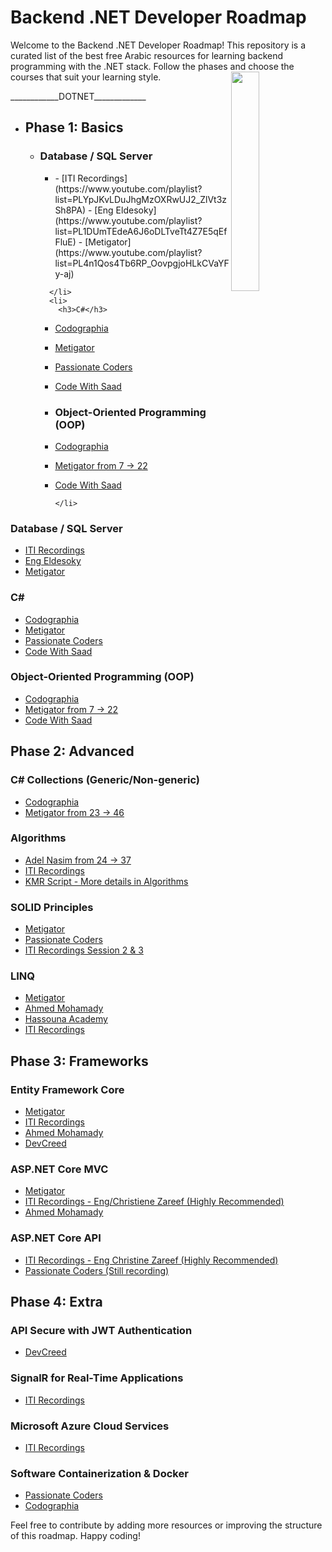 # Backend .NET Developer Roadmap

Welcome to the Backend .NET Developer Roadmap! This repository is a curated list of the best free Arabic resources for learning backend programming with the .NET stack. Follow the phases and choose the courses that suit your learning style.
<img align="right" src="https://user-images.githubusercontent.com/74038190/229223263-cf2e4b07-2615-4f87-9c38-e37600f8381a.gif" width=30%>
<br>
<p>____________DOTNET_____________</p>
<ul>
  <li>
    <h2>Phase 1: Basics</h2> 
    <ul>
      <li>
        <h3>Database / SQL Server</h3> 
        <ul>
          <li>
            - [ITI Recordings](https://www.youtube.com/playlist?list=PLYpJKvLDuJhgMzOXRwUJ2_ZlVt3zSh8PA)
- [Eng Eldesoky](https://www.youtube.com/playlist?list=PL1DUmTEdeA6J6oDLTveTt4Z7E5qEfFluE)
- [Metigator](https://www.youtube.com/playlist?list=PL4n1Qos4Tb6RP_OovpgjoHLkCVaYFy-aj)
          </li>
        </ul>

      </li>
      <li>
        <h3>C#</h3> 
- [Codographia](https://www.youtube.com/playlist?list=PLX1bW_GeBRhCU9l7examhVrARmXHHRrLR)
- [Metigator](https://www.youtube.com/playlist?list=PL4n1Qos4Tb6SWPbJNpiznp-Ok4A8J_23l)
- [Passionate Coders](https://www.youtube.com/playlist?list=PLsV97AQt78NT0H8J71qe7edwRpAirfqOI)
- [Code With Saad](https://www.youtube.com/playlist?list=PLZyQU-WOzZF1XNjL5mIqSv0HFnAlfQ8KQ)
      </li>
      <li>
      <h3>Object-Oriented Programming (OOP)</h3> 
- [Codographia](https://www.youtube.com/playlist?list=PLX1bW_GeBRhAfq0EsDHH4YemBAd6G-H75)
- [Metigator from 7 -> 22](https://www.youtube.com/playlist?list=PL4n1Qos4Tb6SWPbJNpiznp-Ok4A8J_23l)
- [Code With Saad](https://www.youtube.com/playlist?list=PLZyQU-WOzZF3s6vZ5ekPcJ1w-7C4Iz2S5)

      </li>
    </ul>
  </li>
</ul>


### Database / SQL Server
- [ITI Recordings](https://www.youtube.com/playlist?list=PLYpJKvLDuJhgMzOXRwUJ2_ZlVt3zSh8PA)
- [Eng Eldesoky](https://www.youtube.com/playlist?list=PL1DUmTEdeA6J6oDLTveTt4Z7E5qEfFluE)
- [Metigator](https://www.youtube.com/playlist?list=PL4n1Qos4Tb6RP_OovpgjoHLkCVaYFy-aj)

### C#
- [Codographia](https://www.youtube.com/playlist?list=PLX1bW_GeBRhCU9l7examhVrARmXHHRrLR)
- [Metigator](https://www.youtube.com/playlist?list=PL4n1Qos4Tb6SWPbJNpiznp-Ok4A8J_23l)
- [Passionate Coders](https://www.youtube.com/playlist?list=PLsV97AQt78NT0H8J71qe7edwRpAirfqOI)
- [Code With Saad](https://www.youtube.com/playlist?list=PLZyQU-WOzZF1XNjL5mIqSv0HFnAlfQ8KQ)

### Object-Oriented Programming (OOP)
- [Codographia](https://www.youtube.com/playlist?list=PLX1bW_GeBRhAfq0EsDHH4YemBAd6G-H75)
- [Metigator from 7 -> 22](https://www.youtube.com/playlist?list=PL4n1Qos4Tb6SWPbJNpiznp-Ok4A8J_23l)
- [Code With Saad](https://www.youtube.com/playlist?list=PLZyQU-WOzZF3s6vZ5ekPcJ1w-7C4Iz2S5)

## Phase 2: Advanced

### C# Collections (Generic/Non-generic)
- [Codographia](https://www.youtube.com/playlist?list=PLX1bW_GeBRhBbnebNayUDYlQJRBKwZKlo)
- [Metigator from 23 -> 46](https://www.youtube.com/playlist?list=PL4n1Qos4Tb6SWPbJNpiznp-Ok4A8J_23l)

### Algorithms
- [Adel Nasim from 24 -> 37](https://www.youtube.com/playlist?list=PLCInYL3l2AajqOUW_2SwjWeMwf4vL4RSp)
- [ITI Recordings](https://drive.google.com/drive/u/0/folders/163vUyJdwJJXJfQLC2MYjI-bCDIkVf50R)
- [KMR Script - More details in Algorithms](https://www.youtube.com/watch?v=hxNi6unsrAg&list=PLL2zWZTDFZzjxarUL23ydiOgibhRipGYC)

### SOLID Principles
- [Metigator](https://www.youtube.com/playlist?list=PL4n1Qos4Tb6ThSyydEJTm7xJ3qEwE8Oyu)
- [Passionate Coders](https://www.youtube.com/playlist?list=PLsV97AQt78NRT1GmH2EJ-o-2_ILFM9feq)
- [ITI Recordings Session 2 & 3](https://www.youtube.com/playlist?list=PLYpJKvLDuJhipnhVyfDr6Mpz8NLfJ7kyc)

### LINQ
- [Metigator](https://www.youtube.com/playlist?list=PL4n1Qos4Tb6Sj1Y4xJuJoWCuqleeG2yt6)
- [Ahmed Mohamady](https://www.youtube.com/playlist?list=PLqPejUavRNTXdgLMPnCwqriZX1yZ_Kgib)
- [Hassouna Academy](https://www.youtube.com/playlist?list=PLHIfW1KZRIfnW4RDln5tzw6htvNhnkr7t)
- [ITI Recordings](https://www.youtube.com/playlist?list=PLesfn4TAj57XPaxXcGQ2mmBGyfvrvV_Aa)

## Phase 3: Frameworks

### Entity Framework Core
- [Metigator](https://www.youtube.com/playlist?list=PL4n1Qos4Tb6QZkbTWJx7wHqEABP8Pg6uv)
- [ITI Recordings](https://www.youtube.com/playlist?list=PLesfn4TAj57WisNpNGLPCS1donYYAEQSI)
- [Ahmed Mohamady](https://www.youtube.com/playlist?list=PLqPejUavRNTVSVQ5k3UUMgj3RP8Qczwve)
- [DevCreed](https://www.youtube.com/playlist?list=PL62tSREI9C-cHV28v-EqWinveTTAos8Pp)

### ASP.NET Core MVC
- [Metigator](https://www.youtube.com/playlist?list=PL4n1Qos4Tb6S-uLNUmrgCJiQXfXi5KjRJ)
- [ITI Recordings - Eng/Christiene Zareef (Highly Recommended)](https://drive.google.com/drive/u/0/folders/1HZwQYm-ME578H8ANkv9w4167NDCRWecF?fbclid=IwAR1lCISZUSWI-3cMJC7Y22yCw0iMgn_0Ra2VuSVnLTCaBWV-13e-CFUbKNg)
- [Ahmed Mohamady](https://www.youtube.com/playlist?list=PLqPejUavRNTWqGYP-f1pHkbLYdbqi_Uhg)

### ASP.NET Core API
- [ITI Recordings - Eng Christine Zareef (Highly Recommended)](https://drive.google.com/drive/folders/1YNLfeL8zJ3IGhbnhbiC5wAH66zeTQRBQ?fbclid=IwAR0gy25-yG_p71VKmnzOPau5HVSFH6c8OW5soDNhaDRu90PMuuO5s_1Z78c)
- [Passionate Coders (Still recording)](https://www.youtube.com/playlist?list=PLsV97AQt78NQ8E7cEqovH0zLYRJgJahGh)

## Phase 4: Extra

### API Secure with JWT Authentication
- [DevCreed](https://www.youtube.com/playlist?list=PL62tSREI9C-eYNE1Pyw0yv1tETs5V8WGd)

### SignalR for Real-Time Applications
- [ITI Recordings](https://www.youtube.com/playlist?list=PLesfn4TAj57WLtiWtHP1Xkel7WD6QHvpe)

### Microsoft Azure Cloud Services
- [ITI Recordings](https://www.youtube.com/playlist?list=PLY1q_4biG-lZ0FM-F1WWrcXsT2XEkJPd9)

### Software Containerization & Docker
- [Passionate Coders](https://www.youtube.com/playlist?list=PLsV97AQt78NTJTBGKI0GE3eJc2Q_SC2B-)
- [Codographia](https://www.youtube.com/playlist?list=PLX1bW_GeBRhCS2TJvGgu38P-Rf9aNXKZD)

Feel free to contribute by adding more resources or improving the structure of this roadmap. Happy coding!
